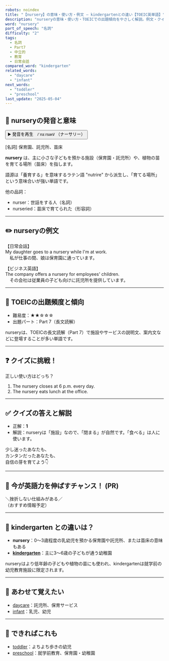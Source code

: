 ```yaml
---
robots: noindex
title: "【nursery】の意味・使い方・例文 ― kindergartenとの違い【TOEIC英単語】"
description: "nurseryの意味・使い方・TOEICでの出題傾向をやさしく解説。例文・クイズ付きでkindergartenとの違いもわかりやすく学べます。"
word: "nursery"
part_of_speech: "名詞"
difficulty: "2"
tags:
  - 名詞
  - Part7
  - 中立的
  - 教育
  - 日常会話
compared_word: "kindergarten"
related_words:
  - "daycare"
  - "infant"
next_words:
  - "toddler"
  - "preschool"
last_update: "2025-05-04"
---
```


## 🔰 nurseryの発音と意味

<button class="play-audio" onclick="playTTS('nursery')">
  <span class="play-audio-main">
    ▶️ 発音を再生　/ˈnɜːrsəri/
  </span>
  <span class="play-audio-sub">
    （ナーサリー）
  </span>
</button>

[名詞] 保育園、託児所、苗床

**nursery** は、主に小さな子どもを預かる施設（保育園・託児所）や、植物の苗を育てる場所（苗床）を指します。

語源は「養育する」を意味するラテン語 "nutrire" から派生し、「育てる場所」という意味合いが強い単語です。

他の品詞：  
- nurser：世話をする人（名詞）
- nurseried：苗床で育てられた（形容詞）

---

## ✏️ nurseryの例文

【日常会話】  
My daughter goes to a nursery while I'm at work.  
　私が仕事の間、娘は保育園に通っています。

【ビジネス英語】  
The company offers a nursery for employees' children.  
　その会社は従業員の子ども向けに託児所を提供しています。

---

## 🎯 TOEICの出題頻度と傾向

- 難易度：★★☆☆☆
- 出題パート：Part 7（長文読解）

nurseryは、TOEICの長文読解（Part 7）で施設やサービスの説明文、案内文などに登場することが多い単語です。

---

## ❓ クイズに挑戦！

正しい使い方はどっち？

1. The nursery closes at 6 p.m. every day.  
2. The nursery eats lunch at the office.

---

## ✅ クイズの答えと解説

- 正解：**1**
- 解説：nurseryは「施設」なので、「閉まる」が自然です。「食べる」は人に使います。

少し迷ったあなたも、  
カンタンだったあなたも、  
自信の芽を育てよう👇️

---

## 🚀 今が英語力を伸ばすチャンス！ (PR)

<div class="info-center">
＼挫折しない仕組みがある／<br>  
（おすすめ情報予定）
</div>

---

## 🤔  kindergarten との違いは？

- **nursery**：0～3歳程度の乳幼児を預かる保育園や託児所、または苗床の意味もある
- **[kindergarten](/kindergarten)**：主に3～6歳の子どもが通う幼稚園

nurseryはより低年齢の子どもや植物の苗にも使われ、kindergartenは就学前の幼児教育施設に限定されます。

---

## 🧩 あわせて覚えたい

- [daycare](/daycare)：託児所、保育サービス
- [infant](/infant)：乳児、幼児

---

## 📖 できればこれも

- [toddler](/toddler)：よちよち歩きの幼児
- [preschool](/preschool)：就学前教育、保育園・幼稚園

<!-- cvid: aid16_bid35 -->
